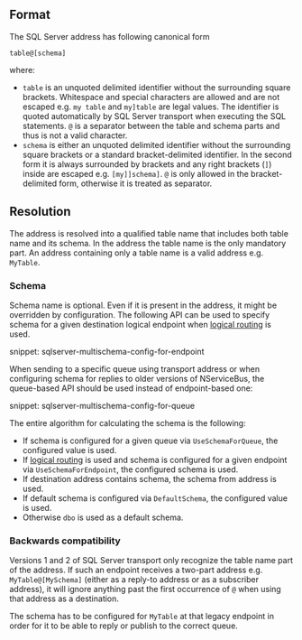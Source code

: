 ## Format

The SQL Server address has following canonical form

```
table@[schema]
```

where:

 * `table` is an unquoted delimited identifier without the surrounding square brackets. Whitespace and special characters are allowed and are not escaped e.g. `my table` and `my]table` are legal values. The identifier is quoted automatically by SQL Server transport when executing the SQL statements. `@` is a separator between the table and schema parts and thus is not a valid character.
 * `schema` is either an unquoted delimited identifier without the surrounding square brackets or a standard bracket-delimited identifier. In the second form it is always surrounded by brackets and any right brackets (`]`) inside are escaped e.g. `[my]]schema]`. `@` is only allowed in the bracket-delimited form, otherwise it is treated as separator.


## Resolution

The address is resolved into a qualified table name that includes both table name and its schema. In the address the table name is the only mandatory part. An address containing only a table name is a valid address e.g. `MyTable`.


### Schema

Schema name is optional. Even if it is present in the address, it might be overridden by configuration. The following API can be used to specify schema for a given destination logical endpoint when [logical routing](/nservicebus/messaging/routing.md#command-routing) is used.

snippet: sqlserver-multischema-config-for-endpoint

When sending to a specific queue using transport address or when configuring schema for replies to older versions of NServiceBus, the queue-based API should be used instead of endpoint-based one:

snippet: sqlserver-multischema-config-for-queue

The entire algorithm for calculating the schema is the following:

 * If schema is configured for a given queue via `UseSchemaForQueue`, the configured value is used.
 * If [logical routing](/nservicebus/messaging/routing.md#command-routing) is used and schema is configured for a given endpoint via `UseSchemaForEndpoint`, the configured schema is used.
 * If destination address contains schema, the schema from address is used.
 * If default schema is configured via `DefaultSchema`, the configured value is used.
 * Otherwise `dbo` is used as a default schema.


### Backwards compatibility

Versions 1 and 2 of SQL Server transport only recognize the table name part of the address. If such an endpoint receives a two-part address e.g. `MyTable@[MySchema]` (either as a reply-to address or as a subscriber address), it will ignore anything past the first occurrence of `@` when using that address as a destination.

The schema has to be configured for `MyTable` at that legacy endpoint in order for it to be able to reply or publish to the correct queue.
